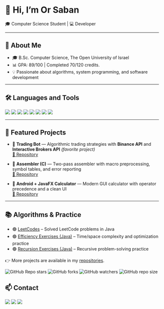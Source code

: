 # 👋 Hi, I’m Or Saban

🎓 Computer Science Student | 💻 Developer  

---

## 🚀 About Me
- 🎓 B.Sc. Computer Science, The Open University of Israel  
- 📊 GPA: 89/100 | Completed 70/120 credits.
- 💡 Passionate about algorithms, system programming, and software development  

---

## 🛠️ Languages and Tools
<p align="left">
  <img src="https://img.shields.io/badge/Java-ED8B00?style=for-the-badge&logo=java&logoColor=white"/>
  <img src="https://img.shields.io/badge/C-00599C?style=for-the-badge&logo=c&logoColor=white"/>
  <img src="https://img.shields.io/badge/Git-F05032?style=for-the-badge&logo=git&logoColor=white"/>
  <img src="https://img.shields.io/badge/GitHub-181717?style=for-the-badge&logo=github&logoColor=white"/>
  <img src="https://img.shields.io/badge/Linux-FCC624?style=for-the-badge&logo=linux&logoColor=black"/>
  <img src="https://img.shields.io/badge/WSL-4D4D4D?style=for-the-badge&logo=windows-terminal&logoColor=white"/>
  <img src="https://img.shields.io/badge/VS%20Code-0078D4?style=for-the-badge&logo=visual-studio-code&logoColor=white"/>
  <img src="https://img.shields.io/badge/Eclipse-2C2255?style=for-the-badge&logo=eclipse&logoColor=white"/>
</p>

---

## 📌 Featured Projects

- 🔹 **Trading Bot** — Algorithmic trading strategies with **Binance API** and **Interactive Brokers API** *(favorite project)*  
  [🔗 Repository](https://github.com/Ors9/algotradingbot)

- 🔹 **Assembler (C)** — Two-pass assembler with macro preprocessing, symbol tables, and error reporting  
  [🔗 Repository](https://github.com/Ors9/Assembler2024B)

- 🔹 **Android + JavaFX Calculator** — Modern GUI calculator with operator precedence and a clean UI  
  [🔗 Repository](https://github.com/Ors9/Calculator-App)

---

## 📚 Algorithms & Practice

- 🟢 [LeetCodes](https://github.com/Ors9/LeetCodes) – Solved LeetCode problems in Java  
- 🟢 [Efficiency Exercises (Java)](https://github.com/Ors9/Effieciety-Excersices-java) – Time/space complexity and optimization practice  
- 🟢 [Recursion Exercises (Java)](https://github.com/Ors9/Recursive---Excersices-Java-) – Recursive problem-solving practice  

👉 More projects are available in my [repositories](https://github.com/Ors9?tab=repositories).

![GitHub Repo stars](https://img.shields.io/github/stars/Ors9/Assembler2024B)
![GitHub forks](https://img.shields.io/github/forks/Ors9/Assembler2024B)
![GitHub watchers](https://img.shields.io/github/watchers/Ors9/Assembler2024B)
![GitHub repo size](https://img.shields.io/github/repo-size/Ors9/Assembler2024B)



## 📫 Contact
<p align="left">
  <a href="mailto:or8saban@gmail.com"><img src="https://img.shields.io/badge/Email-D14836?style=for-the-badge&logo=gmail&logoColor=white"/></a>
  <a href="https://wa.me/972544636567"><img src="https://img.shields.io/badge/WhatsApp-25D366?style=for-the-badge&logo=whatsapp&logoColor=white"/></a>
  <a href="tel:+972544636567"><img src="https://img.shields.io/badge/Phone-0078D4?style=for-the-badge&logo=phone&logoColor=white"/></a>
  <!-- אם יש לך לינקדאין -->
  <!-- <a href="https://www.linkedin.com/in/YOUR-LINKEDIN"><img src="https://img.shields.io/badge/LinkedIn-0A66C2?style=for-the-badge&logo=linkedin&logoColor=white"/></a> -->
</p>
